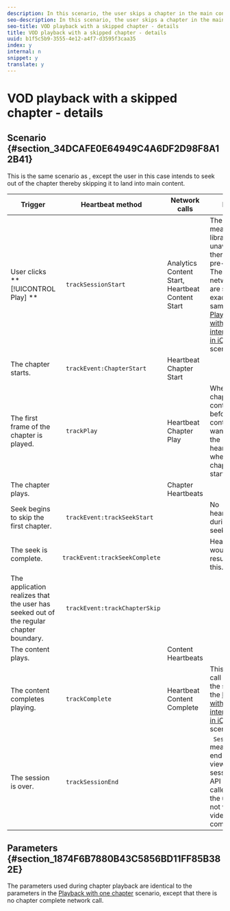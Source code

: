 ```yaml
---
description: In this scenario, the user skips a chapter in the main content.
seo-description: In this scenario, the user skips a chapter in the main content.
seo-title: VOD playback with a skipped chapter - details
title: VOD playback with a skipped chapter - details
uuid: b1f5c5b9-3555-4e12-a4f7-d3595f3caa35
index: y
internal: n
snippet: y
translate: y
---
```


# VOD playback with a skipped chapter - details


## Scenario {#section_34DCAFE0E64949C4A6DF2D98F8A12B41}

This is the same scenario as [](../../c_vhl_stand-implement/c_vhl_scenarios-top/r_vhl_scenarios_one-chap-details-top.md), except the user in this case intends to seek out of the chapter thereby skipping it to land into main content. 

|  Trigger  | Heartbeat method  | Network calls  | Notes  |
|---|---|---|---|
| User clicks ** [!UICONTROL  Play] ** | ` trackSessionStart`  | Analytics Content Start, Heartbeat Content Start |The measurement library is unaware that there is a pre-roll ad. These network calls are still exactly the same as [ Playback with no interruptions in iOS](../../c_vhl_stand-implement/c_vhl_scenarios-top/r_vhl_scenarios_no-interup-comm-details-top/r_vhl_scenarios_mc-vod-40-no-interup-top.md#concept_DCD05D528AE642C686C07819C6C18316) scenario.  |
|  The chapter starts.  | ` trackEvent:ChapterStart`  | Heartbeat Chapter Start  |  |
|  The first frame of the chapter is played.  | ` trackPlay`  | Heartbeat Chapter Play  | When chapter content plays before main content, we want to start the heartbeats when the chapter starts.  |
|  The chapter plays.  |  | Chapter Heartbeats  |  |
|  Seek begins to skip the first chapter.  | ` trackEvent:trackSeekStart`  |  | No heartbeats during seeking  |
|  The seek is complete.  | ` trackEvent:trackSeekComplete`  |  | Heartbeats would resume post this.  |
|  The application realizes that the user has seeked out of the regular chapter boundary.  | ` trackEvent:trackChapterSkip`  |  |  |
|  The content plays.  |  | Content Heartbeats  |  |
|  The content completes playing.  | ` trackComplete`  | Heartbeat Content Complete  |This network call is exactly the same as the [ Playback with no interruptions in iOS](../../c_vhl_stand-implement/c_vhl_scenarios-top/r_vhl_scenarios_no-interup-comm-details-top/r_vhl_scenarios_mc-vod-40-no-interup-top.md#concept_DCD05D528AE642C686C07819C6C18316) scenario.  |
|  The session is over.  | ` trackSessionEnd`  |  | ` SessionEnd` means the end of a viewing session. This API must be called even if the user does not watch the video to completion.  |


## Parameters {#section_1874F6B7880B43C5856BD11FF85B382E}

The parameters used during chapter playback are identical to the parameters in the [ Playback with one chapter](../../c_vhl_stand-implement/c_vhl_scenarios-top/r_vhl_scenarios_one-chap-details-top/r_vhl_scenarios_mc-vod-one-chap-top.md#reference_A8A48EBD85344436ABA7F4D992F8DB12) scenario, except that there is no chapter complete network call. 
